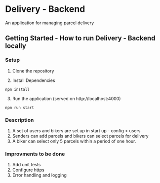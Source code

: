 # Delivery - Backend
An application for managing parcel delivery

## Getting Started - How to run Delivery - Backend locally

### Setup
1. Clone the repository

2. Install Dependencies
```command prompt
npm install
```

3. Run the application (served on http://localhost:4000)
```command prompt
npm run start
```

### Description
1. A set of users and bikers are set up in start up - config > users
2. Senders can add parcels and bikers can select parcels for delivery
3. A biker can select only 5 parcels within a period of one hour.

### Improvments to be done
1. Add unit tests
2. Configure https
3. Error handling and logging




